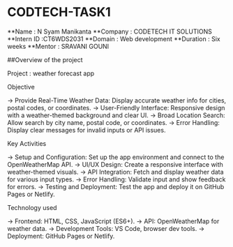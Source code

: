 # CODTECH-TASK1
**Name : N Syam Manikanta
**Company : CODETECH IT SOLUTIONS 
**Intern ID :CT6WDS2031
**Domain : Web development
**Duration : Six weeks
**Mentor : SRAVANI GOUNI

##Overview of the project 

Project : weather forecast app

Objective

-> Provide Real-Time Weather Data: Display accurate weather info for cities, postal codes, or coordinates.
-> User-Friendly Interface: Responsive design with a weather-themed background and clear UI.
-> Broad Location Search: Allow search by city name, postal code, or coordinates.
-> Error Handling: Display clear messages for invalid inputs or API issues.

Key Activities

-> Setup and Configuration: Set up the app environment and connect to the OpenWeatherMap API.
-> UI/UX Design: Create a responsive interface with weather-themed visuals.
-> API Integration: Fetch and display weather data for various input types.
-> Error Handling: Validate input and show feedback for errors.
-> Testing and Deployment: Test the app and deploy it on GitHub Pages or Netlify.

Technology used

-> Frontend: HTML, CSS, JavaScript (ES6+).
-> API: OpenWeatherMap for weather data.
-> Development Tools: VS Code, browser dev tools.
-> Deployment: GitHub Pages or Netlify.
